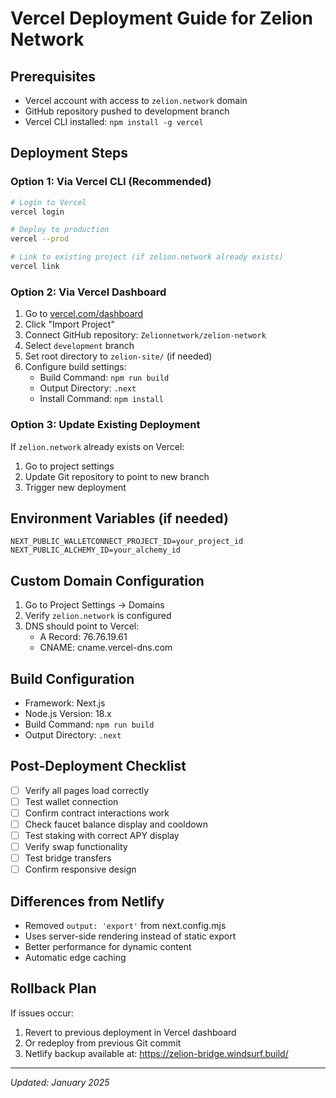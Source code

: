 # Vercel Deployment Guide for Zelion Network

## Prerequisites
- Vercel account with access to `zelion.network` domain
- GitHub repository pushed to development branch
- Vercel CLI installed: `npm install -g vercel`

## Deployment Steps

### Option 1: Via Vercel CLI (Recommended)
```bash
# Login to Vercel
vercel login

# Deploy to production
vercel --prod

# Link to existing project (if zelion.network already exists)
vercel link
```

### Option 2: Via Vercel Dashboard
1. Go to [vercel.com/dashboard](https://vercel.com/dashboard)
2. Click "Import Project"
3. Connect GitHub repository: `Zelionnetwork/zelion-network`
4. Select `development` branch
5. Set root directory to `zelion-site/` (if needed)
6. Configure build settings:
   - Build Command: `npm run build`
   - Output Directory: `.next`
   - Install Command: `npm install`

### Option 3: Update Existing Deployment
If `zelion.network` already exists on Vercel:
1. Go to project settings
2. Update Git repository to point to new branch
3. Trigger new deployment

## Environment Variables (if needed)
```env
NEXT_PUBLIC_WALLETCONNECT_PROJECT_ID=your_project_id
NEXT_PUBLIC_ALCHEMY_ID=your_alchemy_id
```

## Custom Domain Configuration
1. Go to Project Settings → Domains
2. Verify `zelion.network` is configured
3. DNS should point to Vercel:
   - A Record: 76.76.19.61
   - CNAME: cname.vercel-dns.com

## Build Configuration
- Framework: Next.js
- Node.js Version: 18.x
- Build Command: `npm run build`
- Output Directory: `.next`

## Post-Deployment Checklist
- [ ] Verify all pages load correctly
- [ ] Test wallet connection
- [ ] Confirm contract interactions work
- [ ] Check faucet balance display and cooldown
- [ ] Test staking with correct APY display
- [ ] Verify swap functionality
- [ ] Test bridge transfers
- [ ] Confirm responsive design

## Differences from Netlify
- Removed `output: 'export'` from next.config.mjs
- Uses server-side rendering instead of static export
- Better performance for dynamic content
- Automatic edge caching

## Rollback Plan
If issues occur:
1. Revert to previous deployment in Vercel dashboard
2. Or redeploy from previous Git commit
3. Netlify backup available at: https://zelion-bridge.windsurf.build/

---
*Updated: January 2025*
